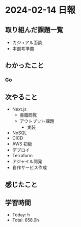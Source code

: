 # 2024-02-14 日報

## 取り組んだ課題一覧

- カジュアル面談
- 本選考準備

## わかったこと

### Go

## 次やること

- Next.js
  - 書籍閲覧
  - アウトプット課題
    - 実装
- NoSQL
- CICD
- AWS 初級
- デプロイ
- Terraform
- アジャイル開発
- 自作サービス作成

## 感じたこと

## 学習時間

- Today: h
- Total: 658.0h
